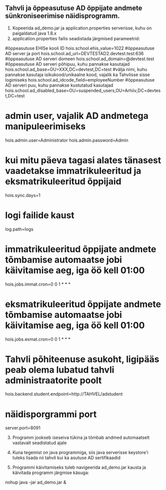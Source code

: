 Tahvli ja õppeasutuse AD õppijate andmete sünkroniseerimise näidisprogramm.
----------------------------------------------------------------------------

1. Kopeerida ad_demo.jar ja application.properties serverisse, kuhu on paigaldatud java 1.8.x
2. application.properties failis seadistada järgmised parameetrid:

#õppeasutuse EHISe kooli ID
hois.school.ehis_value=1022
#õppeasutuse AD server ja port
hois.school.ad_url=DEVTESTAD2.devtest.test:636
#õppeasutuse AD serveri domeen
hois.school.ad_domain=@devtest.test
#õppeasutuse AD serveri põhipuu, kuhu pannakse kasutajad
hois.school.ad_base=OU=XXX,DC=devtest,DC=test
#välja nimi, kuhu pannakse kasutaja isikukood/unikaalne kood, vajalik ka Tahvlisse sisse logimiseks
hois.school.ad_idcode_field=employeeNumber
#õppeasutuse AD serveri puu, kuhu pannakse kustutatud kasutajad
hois.school.ad_disabled_base=OU=suspended_users,OU=Arhiiv,DC=devtest,DC=test

# admin user, vajalik AD andmetega manipuleerimiseks
hois.admin.user=Administrator
hois.admin.password=Admin

# kui mitu päeva tagasi alates tänasest vaadetakse immatrikuleeritud ja eksmatrikuleeritud õppijaid
hois.sync.days=1
# logi failide kaust
log.path=logs


# immatrikuleeritud õppijate andmete tõmbamise automaatse jobi käivitamise aeg, iga öö kell 01:00
hois.jobs.immat.cron=0 0 1 * * *
# eksmatrikuleeritud õppijate andmete tõmbamise automaatse jobi käivitamise aeg, iga öö kell 01:00
hois.jobs.exmat.cron=0 0 1 * * *

# Tahvli põhiteenuse asukoht, ligipääs peab olema lubatud tahvli administraatorite poolt
hois.backend.student.endpoint=http://TAHVEL/adstudent

# näidisporgrammi port
server.port=8091

3. Programm jookseb iseseiva tükina ja tõmbab andmed automaatselt vastavalt seadistatud ajale

4. Kuna tegemist on java programmiga, siis java serverisse keystore'i tuleks lisada nii tahvli kui ka asutuse AD sertifikaadid

5. Programmi käivitamiseks tuleb navigeerida ad_demo.jar kausta ja käivitada programm järgmise käsuga:

nohup java -jar ad_demo.jar &



